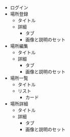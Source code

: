 - ログイン
- 場所登録
  - タイトル
  - 詳細
    - タブ
    - 画像と説明のセット
- 場所編集
  - タイトル
  - 詳細
    - タブ
    - 画像と説明のセット
- 場所一覧
  - タイトル
  - リスト
    - カード
- 場所詳細
  - タイトル
  - 詳細
    - タブ
    - 画像と説明のセット